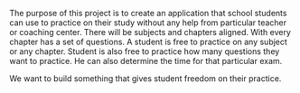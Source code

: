 The purpose of this project is to create an application that school students can use to practice on their study without any help from particular teacher or coaching center. There will be subjects and chapters aligned. With every chapter has a set of questions. A student is free to practice on any subject or any chapter. Student is also free to practice how many questions they want to practice. He can also determine the time for that particular exam.


We want to build something that gives student freedom on their practice.

